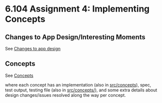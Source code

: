 # 6.104 Assignment 4: Implementing Concepts

## Changes to App Design/Interesting Moments
See [Changes to app design](./design/design_changes.md)

## Concepts
See [Concepts](./design/concepts/)

where each concept has an implementation (also in [src/concepts](./src/concepts/)), spec, test output, testing file (also in [src/concepts/](./src/concepts/)), and some extra details about design changes/issues resolved along the way per concept.
